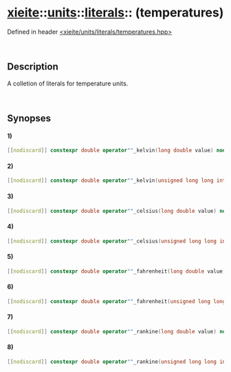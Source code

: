 # [xieite](../../../../xieite.md)\:\:[units](../../../../units.md)\:\:[literals](../../literals.md)\:\: \(temperatures\)
Defined in header [<xieite/units/literals/temperatures.hpp>](../../../../../include/xieite/units/literals/temperatures.hpp)

&nbsp;

## Description
A colletion of literals for temperature units.

&nbsp;

## Synopses
#### 1)
```cpp
[[nodiscard]] constexpr double operator""_kelvin(long double value) noexcept;
```
#### 2)
```cpp
[[nodiscard]] constexpr double operator""_kelvin(unsigned long long int value) noexcept;
```
#### 3)
```cpp
[[nodiscard]] constexpr double operator""_celsius(long double value) noexcept;
```
#### 4)
```cpp
[[nodiscard]] constexpr double operator""_celsius(unsigned long long int value) noexcept;
```
#### 5)
```cpp
[[nodiscard]] constexpr double operator""_fahrenheit(long double value) noexcept;
```
#### 6)
```cpp
[[nodiscard]] constexpr double operator""_fahrenheit(unsigned long long int value) noexcept;
```
#### 7)
```cpp
[[nodiscard]] constexpr double operator""_rankine(long double value) noexcept;
```
#### 8)
```cpp
[[nodiscard]] constexpr double operator""_rankine(unsigned long long int value) noexcept;
```
